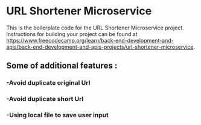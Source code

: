# URL Shortener Microservice

This is the boilerplate code for the URL Shortener Microservice project. Instructions for building your project can be found at https://www.freecodecamp.org/learn/back-end-development-and-apis/back-end-development-and-apis-projects/url-shortener-microservice.

##  Some of additional features :
### -Avoid duplicate original Url
### -Avoid duplicate short Url
### -Using local file to save user input